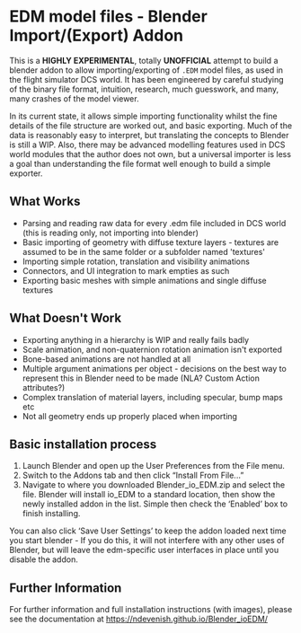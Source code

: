 EDM model files - Blender Import/(Export) Addon
===============================================

This is a **HIGHLY EXPERIMENTAL**, totally **UNOFFICIAL** attempt to build a
blender addon to allow importing/exporting of `.EDM` model files, as used in
the flight simulator DCS world. It has been engineered by careful studying of
the binary file format, intuition, research, much guesswork, and many, many
crashes of the model viewer.

In its current state, it allows simple importing functionality whilst the fine
details of the file structure are worked out, and basic exporting. Much of the
data is reasonably easy to interpret, but translating the concepts to Blender
is still a WIP. Also, there may be advanced modelling features used in DCS
world modules that the author does not own, but a universal importer is less a
goal than understanding the file format well enough to build a simple
exporter.

What Works
----------

- Parsing and reading raw data for every .edm file included in DCS world (this
  is reading only, not importing into blender)
- Basic importing of geometry with diffuse texture layers - textures are
  assumed to be in the same folder or a subfolder named 'textures'
- Importing simple rotation, translation and visibility animations
- Connectors, and UI integration to mark empties as such
- Exporting basic meshes with simple animations and single diffuse textures

What Doesn't Work
-----------------
- Exporting anything in a hierarchy is WIP and really fails badly
- Scale animation, and non-quaternion rotation animation isn't exported
- Bone-based animations are not handled at all
- Multiple argument animations per object - decisions on the best way to 
  represent this in Blender need to be made (NLA? Custom Action attributes?)
- Complex translation of material layers, including specular, bump maps etc
- Not all geometry ends up properly placed when importing

Basic installation process
-------------------
1. Launch Blender and open up the User Preferences from the File menu.
2. Switch to the Addons tab and then click “Install From File...”
3. Navigate to where you downloaded Blender_io_EDM.zip and select the file. Blender will install io_EDM to a standard location, then show the newly installed addon in the list. Simple then check the ‘Enabled’ box to finish installing.

You can also click ‘Save User Settings’ to keep the addon loaded next time you start blender - If you do this, it will not interfere with any other uses of Blender, but will leave the edm-specific user interfaces in place until you disable the addon.

Further Information
-------------------
For further information and full installation instructions (with images), please see the
documentation at https://ndevenish.github.io/Blender_ioEDM/
